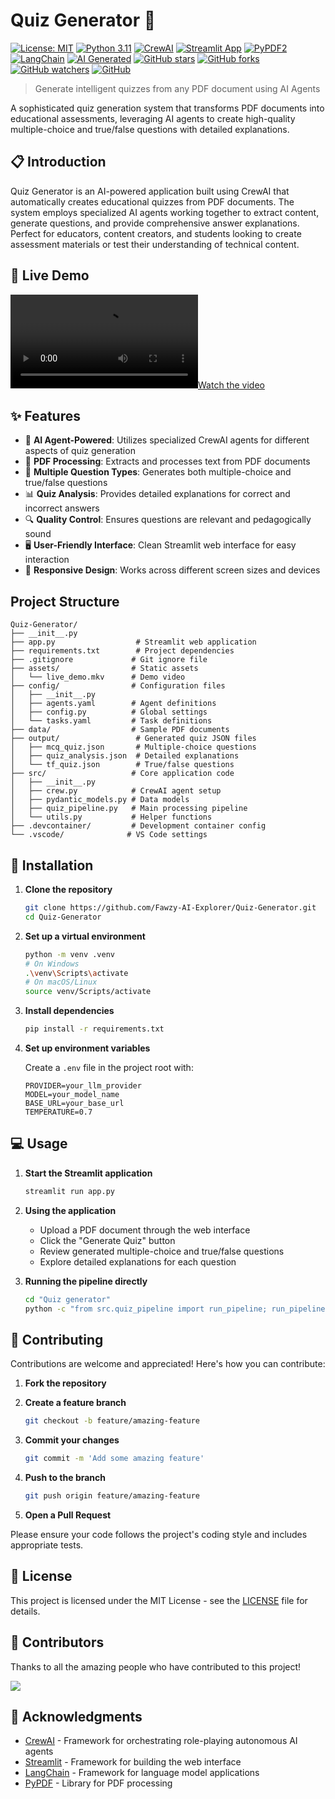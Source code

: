 # Quiz Generator 📝

[![License: MIT](https://img.shields.io/badge/License-MIT-yellow.svg)](https://opensource.org/licenses/MIT) [![Python 3.11](https://img.shields.io/badge/python-3.11-blue.svg)](https://www.python.org/downloads/) [![CrewAI](https://img.shields.io/badge/CrewAI-Powered-green.svg)](https://github.com/joaomdmoura/crewAI) [![Streamlit App](https://static.streamlit.io/badges/streamlit_badge_black_white.svg)](https://streamlit.io/gallery) [![PyPDF2](https://img.shields.io/badge/PyPDF2-Enabled-blue)](https://pypdf2.readthedocs.io/) [![LangChain](https://img.shields.io/badge/LangChain-Integrated-orange)](https://langchain.com/) [![AI Generated](https://img.shields.io/badge/AI-Generated_Content-purple.svg)](https://github.com/Fawzy-AI-Explorer/Quiz-Generator) [![GitHub stars](https://img.shields.io/github/stars/Fawzy-AI-Explorer/Quiz-Generator?style=social)](https://github.com/Fawzy-AI-Explorer/Quiz-Generator/stargazers) [![GitHub forks](https://img.shields.io/github/forks/Fawzy-AI-Explorer/Quiz-Generator?style=social)](https://github.com/Fawzy-AI-Explorer/Quiz-Generator/network/members) [![GitHub watchers](https://img.shields.io/github/watchers/Fawzy-AI-Explorer/Quiz-Generator?style=social)](https://github.com/Fawzy-AI-Explorer/Quiz-Generator/watchers) [![GitHub](https://img.shields.io/badge/GitHub-View_Project-blue?logo=GitHub)](https://github.com/Fawzy-AI-Explorer/Quiz-Generator)

> Generate intelligent quizzes from any PDF document using AI Agents

A sophisticated quiz generation system that transforms PDF documents into educational assessments, leveraging AI agents to create high-quality multiple-choice and true/false questions with detailed explanations.

## 📋 Introduction

Quiz Generator is an AI-powered application built using CrewAI that automatically creates educational quizzes from PDF documents. The system employs specialized AI agents working together to extract content, generate questions, and provide comprehensive answer explanations. Perfect for educators, content creators, and students looking to create assessment materials or test their understanding of technical content.

## 🎥 Live Demo

[![Watch the video](https://raw.githubusercontent.com/Fawzy-AI-Explorer/Quiz-Generator/main/assets/live_demo.mkv)](https://raw.githubusercontent.com/Fawzy-AI-Explorer/Quiz-Generator/main/assets/live_demo.mkv)

## ✨ Features

- 🤖 **AI Agent-Powered**: Utilizes specialized CrewAI agents for different aspects of quiz generation
- 📄 **PDF Processing**: Extracts and processes text from PDF documents
- 🧠 **Multiple Question Types**: Generates both multiple-choice and true/false questions
- 📊 **Quiz Analysis**: Provides detailed explanations for correct and incorrect answers
- 🔍 **Quality Control**: Ensures questions are relevant and pedagogically sound
- 🖥️ **User-Friendly Interface**: Clean Streamlit web interface for easy interaction
- 📱 **Responsive Design**: Works across different screen sizes and devices

## Project Structure

```tree
Quiz-Generator/
├── __init__.py
├── app.py                  # Streamlit web application
├── requirements.txt        # Project dependencies
├── .gitignore             # Git ignore file
├── assets/                # Static assets
│   └── live_demo.mkv      # Demo video
├── config/                # Configuration files
│   ├── __init__.py
│   ├── agents.yaml        # Agent definitions
│   ├── config.py          # Global settings
│   └── tasks.yaml         # Task definitions
├── data/                  # Sample PDF documents
├── output/                 # Generated quiz JSON files
│   ├── mcq_quiz.json       # Multiple-choice questions
│   ├── quiz_analysis.json  # Detailed explanations
│   └── tf_quiz.json        # True/false questions
├── src/                   # Core application code
│   ├── __init__.py
│   ├── crew.py            # CrewAI agent setup
│   ├── pydantic_models.py # Data models
│   ├── quiz_pipeline.py   # Main processing pipeline
│   └── utils.py           # Helper functions
├── .devcontainer/         # Development container config
└── .vscode/              # VS Code settings
```

## 🚀 Installation

1. **Clone the repository**

   ```bash
   git clone https://github.com/Fawzy-AI-Explorer/Quiz-Generator.git
   cd Quiz-Generator
   ```

2. **Set up a virtual environment**

   ```bash
   python -m venv .venv
   # On Windows
   .\venv\Scripts\activate
   # On macOS/Linux
   source venv/Scripts/activate
   ```

3. **Install dependencies**

   ```bash
   pip install -r requirements.txt
   ```

4. **Set up environment variables**

   Create a `.env` file in the project root with:

   ```.env
   PROVIDER=your_llm_provider
   MODEL=your_model_name
   BASE_URL=your_base_url
   TEMPERATURE=0.7
   ```

## 💻 Usage

1. **Start the Streamlit application**

   ```bash
   streamlit run app.py
   ```

2. **Using the application**
   - Upload a PDF document through the web interface
   - Click the "Generate Quiz" button
   - Review generated multiple-choice and true/false questions
   - Explore detailed explanations for each question

3. **Running the pipeline directly**

   ```bash
   cd "Quiz generator"
   python -c "from src.quiz_pipeline import run_pipeline; run_pipeline('path/to/your/file.pdf')"
   ```

## 🤝 Contributing

Contributions are welcome and appreciated! Here's how you can contribute:

1. **Fork the repository**
2. **Create a feature branch**

   ```bash
   git checkout -b feature/amazing-feature
   ```

3. **Commit your changes**

   ```bash
   git commit -m 'Add some amazing feature'
   ```

4. **Push to the branch**

   ```bash
   git push origin feature/amazing-feature
   ```

5. **Open a Pull Request**

Please ensure your code follows the project's coding style and includes appropriate tests.

## 📄 License

This project is licensed under the MIT License - see the [LICENSE](LICENSE) file for details.

## 👥 Contributors

Thanks to all the amazing people who have contributed to this project!

<a href="https://github.com/Fawzy-AI-Explorer/Quiz-Generator/graphs/contributors">
  <img src="https://contrib.rocks/image?repo=Fawzy-AI-Explorer/Quiz-Generator" />
</a>

## 🙏 Acknowledgments

- [CrewAI](https://github.com/joaomdmoura/crewAI) - Framework for orchestrating role-playing autonomous AI agents
- [Streamlit](https://streamlit.io/) - Framework for building the web interface
- [LangChain](https://langchain.com/) - Framework for language model applications
- [PyPDF](https://pypdf.readthedocs.io/) - Library for PDF processing
